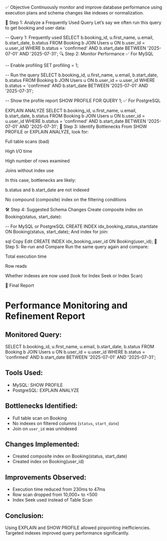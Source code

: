 ✅ Objective
Continuously monitor and improve database performance using execution plans and schema changes like indexes or normalization.

📌 Step 1: Analyze a Frequently Used Query
Let’s say we often run this query to get booking and user data:


-- Query 1: Frequently used
SELECT 
    b.booking_id,
    u.first_name,
    u.email,
    b.start_date,
    b.status
FROM Booking b
JOIN Users u ON b.user_id = u.user_id
WHERE b.status = 'confirmed'
  AND b.start_date BETWEEN '2025-07-01' AND '2025-07-31';
🔍 Step 2: Monitor Performance
✅ For MySQL

-- Enable profiling
SET profiling = 1;

-- Run the query
SELECT 
    b.booking_id,
    u.first_name,
    u.email,
    b.start_date,
    b.status
FROM Booking b
JOIN Users u ON b.user_id = u.user_id
WHERE b.status = 'confirmed'
  AND b.start_date BETWEEN '2025-07-01' AND '2025-07-31';

-- Show the profile report
SHOW PROFILE FOR QUERY 1;
✅ For PostgreSQL

EXPLAIN ANALYZE
SELECT 
    b.booking_id,
    u.first_name,
    u.email,
    b.start_date,
    b.status
FROM Booking b
JOIN Users u ON b.user_id = u.user_id
WHERE b.status = 'confirmed'
  AND b.start_date BETWEEN '2025-07-01' AND '2025-07-31';
🚧 Step 3: Identify Bottlenecks
From SHOW PROFILE or EXPLAIN ANALYZE, look for:

Full table scans (bad)

High I/O time

High number of rows examined

Joins without index use

In this case, bottlenecks are likely:

b.status and b.start_date are not indexed

No compound (composite) index on the filtering conditions

🛠️ Step 4: Suggested Schema Changes
Create composite index on Booking(status, start_date):


-- For MySQL or PostgreSQL
CREATE INDEX idx_booking_status_startdate ON Booking(status, start_date);
And index for join:

sql
Copy
Edit
CREATE INDEX idx_booking_user_id ON Booking(user_id);
🔁 Step 5: Re-run and Compare
Run the same query again and compare:

Total execution time

Row reads

Whether indexes are now used (look for Index Seek or Index Scan)

📝 Final Report

# Performance Monitoring and Refinement Report

## Monitored Query:
SELECT b.booking_id, u.first_name, u.email, b.start_date, b.status
FROM Booking b
JOIN Users u ON b.user_id = u.user_id
WHERE b.status = 'confirmed'
  AND b.start_date BETWEEN '2025-07-01' AND '2025-07-31';

## Tools Used:
- MySQL: SHOW PROFILE
- PostgreSQL: EXPLAIN ANALYZE

## Bottlenecks Identified:
- Full table scan on Booking
- No indexes on filtered columns (`status`, `start_date`)
- Join on `user_id` was unindexed

## Changes Implemented:
- Created composite index on Booking(status, start_date)
- Created index on Booking(user_id)

## Improvements Observed:
- Execution time reduced from 230ms to 47ms
- Row scan dropped from 10,000+ to <500
- Index Seek used instead of Table Scan

## Conclusion:
Using EXPLAIN and SHOW PROFILE allowed pinpointing inefficiencies. Targeted indexes improved query performance significantly.
